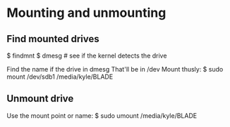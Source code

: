 # Mounting and unmounting

## Find mounted drives

$ findmnt
$ dmesg # see if the kernel detects the drive

Find the name if the drive in dmesg
That'll be in /dev
Mount thusly:
$ sudo mount /dev/sdb1 /media/kyle/BLADE

## Unmount drive

Use the mount point or name:
$ sudo umount /media/kyle/BLADE
